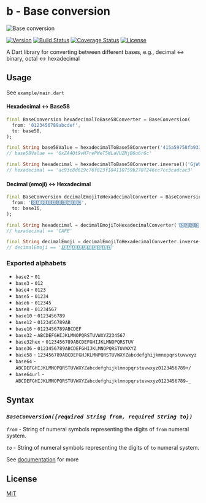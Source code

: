 # b - Base conversion

![Base conversion](https://raw.githubusercontent.com/dkin-om/b/master/.img/b.png)

[![Version](https://img.shields.io/pub/v/b)](https://pub.dev/packages/b)
[![Build Status](https://travis-ci.com/dkin-om/b.svg?branch=master)](https://travis-ci.com/dkin-om/b)
[![Coverage Status](https://coveralls.io/repos/github/dkin-om/b/badge.svg)](https://coveralls.io/github/dkin-om/b)
[![License](https://img.shields.io/badge/license-MIT-green)](https://github.com/dkin-om/b/blob/master/LICENSE)

A Dart library for converting between different bases, e.g., decimal ↔ binary, octal ↔ hexadecimal

## Usage

See `example/main.dart`

#### Hexadecimal ↔ Base58
```dart
final BaseConversion hexadecimalToBase58Converter = BaseConversion(
  from: '0123456789abcdef',
  to: base58,
);

final String base58Value = hexadecimalToBase58Converter('415a59758fb933b6049b050a556dd4d916b7b483f6966615');
// base58Value == '6xZA4Qt9vH7rePWeT5WLaVUZNjB6u6rGc'

final String hexadecimal = hexadecimalToBase58Converter.inverse()('GjWGF6jERR9ymrC1bHcGmsJYkLMDoaySr');
// hexadecimal == 'ac93c8d619c76f823f184110759b278f246cc7cc3cadcac3'
```

#### Decimal (emoji) ↔ Hexadecimal
```dart
final BaseConversion decimalEmojiToHexadecimalConverter = BaseConversion(
  from: '0️⃣1️⃣2️⃣3️⃣4️⃣5️⃣6️⃣7️⃣8️⃣9️⃣',
  to: base16,
);

final String hexadecimal = decimalEmojiToHexadecimalConverter('5️⃣1️⃣9️⃣6️⃣6️⃣');
// hexadecimal == 'CAFE'

final String decimalEmoji = decimalEmojiToHexadecimalConverter.inverse()('DEADC0DE');
// decimalEmoji == '3️⃣7️⃣3️⃣5️⃣9️⃣2️⃣9️⃣0️⃣5️⃣4️⃣'
```

### Exported alphabets
- `base2` - `01`
- `base3` - `012`
- `base4` - `0123`
- `base5` - `01234`
- `base6` - `012345`
- `base8` - `01234567`
- `base10` - `0123456789`
- `base12` - `0123456789AB`
- `base16` - `0123456789ABCDEF`
- `base32` - `ABCDEFGHIJKLMNOPQRSTUVWXYZ234567`
- `base32hex` - `0123456789ABCDEFGHIJKLMNOPQRSTUV`
- `base36` - `0123456789ABCDEFGHIJKLMNOPQRSTUVWXYZ`
- `base58` - `123456789ABCDEFGHJKLMNPQRSTUVWXYZabcdefghijkmnopqrstuvwxyz`
- `base64` - `ABCDEFGHIJKLMNOPQRSTUVWXYZabcdefghijklmnopqrstuvwxyz0123456789+/`
- `base64url` - `ABCDEFGHIJKLMNOPQRSTUVWXYZabcdefghijklmnopqrstuvwxyz0123456789-_`

## Syntax

### *`BaseConversion({required String from, required String to})`*

*`from`* - String of numeral symbols representing the digits of `from` numeral system.

*`to`* - String of numeral symbols representing the digits of `to` numeral system.

See [documentation](https://pub.dev/documentation/b) for more

## License

[MIT](https://github.com/dkin-om/b/blob/master/LICENSE)
